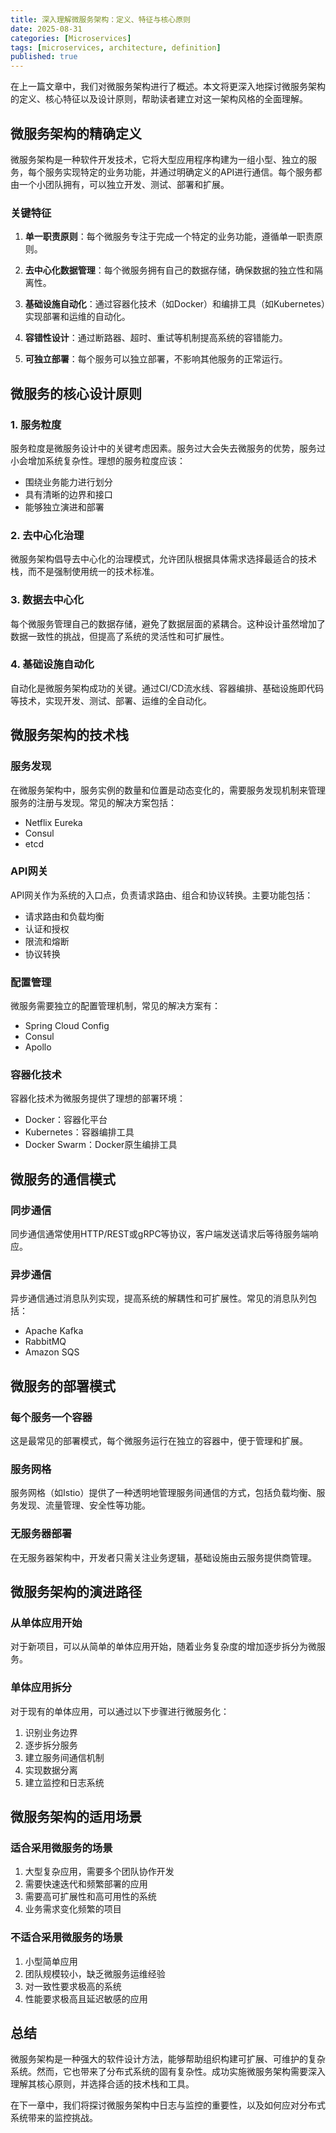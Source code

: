 ```yaml
---
title: 深入理解微服务架构：定义、特征与核心原则
date: 2025-08-31
categories: [Microservices]
tags: [microservices, architecture, definition]
published: true
---
```


在上一篇文章中，我们对微服务架构进行了概述。本文将更深入地探讨微服务架构的定义、核心特征以及设计原则，帮助读者建立对这一架构风格的全面理解。

## 微服务架构的精确定义

微服务架构是一种软件开发技术，它将大型应用程序构建为一组小型、独立的服务，每个服务实现特定的业务功能，并通过明确定义的API进行通信。每个服务都由一个小团队拥有，可以独立开发、测试、部署和扩展。

### 关键特征

1. **单一职责原则**：每个微服务专注于完成一个特定的业务功能，遵循单一职责原则。

2. **去中心化数据管理**：每个微服务拥有自己的数据存储，确保数据的独立性和隔离性。

3. **基础设施自动化**：通过容器化技术（如Docker）和编排工具（如Kubernetes）实现部署和运维的自动化。

4. **容错性设计**：通过断路器、超时、重试等机制提高系统的容错能力。

5. **可独立部署**：每个服务可以独立部署，不影响其他服务的正常运行。

## 微服务的核心设计原则

### 1. 服务粒度

服务粒度是微服务设计中的关键考虑因素。服务过大会失去微服务的优势，服务过小会增加系统复杂性。理想的服务粒度应该：

- 围绕业务能力进行划分
- 具有清晰的边界和接口
- 能够独立演进和部署

### 2. 去中心化治理

微服务架构倡导去中心化的治理模式，允许团队根据具体需求选择最适合的技术栈，而不是强制使用统一的技术标准。

### 3. 数据去中心化

每个微服务管理自己的数据存储，避免了数据层面的紧耦合。这种设计虽然增加了数据一致性的挑战，但提高了系统的灵活性和可扩展性。

### 4. 基础设施自动化

自动化是微服务架构成功的关键。通过CI/CD流水线、容器编排、基础设施即代码等技术，实现开发、测试、部署、运维的全自动化。

## 微服务架构的技术栈

### 服务发现

在微服务架构中，服务实例的数量和位置是动态变化的，需要服务发现机制来管理服务的注册与发现。常见的解决方案包括：

- Netflix Eureka
- Consul
- etcd

### API网关

API网关作为系统的入口点，负责请求路由、组合和协议转换。主要功能包括：

- 请求路由和负载均衡
- 认证和授权
- 限流和熔断
- 协议转换

### 配置管理

微服务需要独立的配置管理机制，常见的解决方案有：

- Spring Cloud Config
- Consul
- Apollo

### 容器化技术

容器化技术为微服务提供了理想的部署环境：

- Docker：容器化平台
- Kubernetes：容器编排工具
- Docker Swarm：Docker原生编排工具

## 微服务的通信模式

### 同步通信

同步通信通常使用HTTP/REST或gRPC等协议，客户端发送请求后等待服务端响应。

### 异步通信

异步通信通过消息队列实现，提高系统的解耦性和可扩展性。常见的消息队列包括：

- Apache Kafka
- RabbitMQ
- Amazon SQS

## 微服务的部署模式

### 每个服务一个容器

这是最常见的部署模式，每个微服务运行在独立的容器中，便于管理和扩展。

### 服务网格

服务网格（如Istio）提供了一种透明地管理服务间通信的方式，包括负载均衡、服务发现、流量管理、安全性等功能。

### 无服务器部署

在无服务器架构中，开发者只需关注业务逻辑，基础设施由云服务提供商管理。

## 微服务架构的演进路径

### 从单体应用开始

对于新项目，可以从简单的单体应用开始，随着业务复杂度的增加逐步拆分为微服务。

### 单体应用拆分

对于现有的单体应用，可以通过以下步骤进行微服务化：

1. 识别业务边界
2. 逐步拆分服务
3. 建立服务间通信机制
4. 实现数据分离
5. 建立监控和日志系统

## 微服务架构的适用场景

### 适合采用微服务的场景

1. 大型复杂应用，需要多个团队协作开发
2. 需要快速迭代和频繁部署的应用
3. 需要高可扩展性和高可用性的系统
4. 业务需求变化频繁的项目

### 不适合采用微服务的场景

1. 小型简单应用
2. 团队规模较小，缺乏微服务运维经验
3. 对一致性要求极高的系统
4. 性能要求极高且延迟敏感的应用

## 总结

微服务架构是一种强大的软件设计方法，能够帮助组织构建可扩展、可维护的复杂系统。然而，它也带来了分布式系统的固有复杂性。成功实施微服务架构需要深入理解其核心原则，并选择合适的技术栈和工具。

在下一章中，我们将探讨微服务架构中日志与监控的重要性，以及如何应对分布式系统带来的监控挑战。